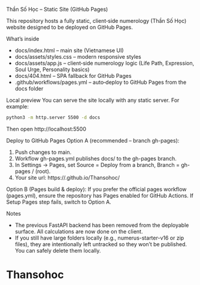 Thần Số Học – Static Site (GitHub Pages)

This repository hosts a fully static, client‑side numerology (Thần Số Học) website designed to be deployed on GitHub Pages.

What’s inside
- docs/index.html – main site (Vietnamese UI)
- docs/assets/styles.css – modern responsive styles
- docs/assets/app.js – client‑side numerology logic (Life Path, Expression, Soul Urge, Personality basics)
- docs/404.html – SPA fallback for GitHub Pages
- .github/workflows/pages.yml – auto‑deploy to GitHub Pages from the docs folder

Local preview
You can serve the site locally with any static server. For example:

```bash
python3 -m http.server 5500 -d docs
```

Then open http://localhost:5500

Deploy to GitHub Pages
Option A (recommended – branch gh-pages):
1) Push changes to main.
2) Workflow gh-pages.yml publishes docs/ to the gh-pages branch.
3) In Settings → Pages, set Source = Deploy from a branch, Branch = gh-pages / (root).
4) Your site url: https://<username>.github.io/Thansohoc/

Option B (Pages build & deploy):
If you prefer the official pages workflow (pages.yml), ensure the repository has Pages enabled for GitHub Actions. If Setup Pages step fails, switch to Option A.

Notes
- The previous FastAPI backend has been removed from the deployable surface. All calculations are now done on the client.
- If you still have large folders locally (e.g., numerus-starter-v16 or zip files), they are intentionally left untracked so they won’t be published. You can safely delete them locally.
# Thansohoc